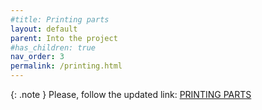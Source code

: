 ```yaml
---
#title: Printing parts
layout: default
parent: Into the project
#has_children: true
nav_order: 3
permalink: /printing.html
---
```


{: .note }
Please, follow the updated link: [PRINTING PARTS]

[PRINTING PARTS]: https://rh3d.xyz/E3NG_v1_2/standard/printing_parts
